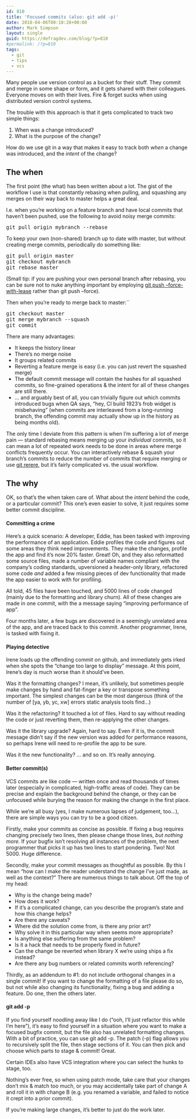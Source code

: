 ```yaml
---
id: 810
title: 'Focused commits (also: git add -p)'
date: 2018-04-06T00:10:28+00:00
author: Mark Simpson
layout: single
guid: https://defragdev.com/blog/?p=810
#permalink: /?p=810
tags:
  - git
  - tips
  - vcs
---
```

Many people use version control as a bucket for their stuff. They commit and merge in some shape or form, and it gets shared with their colleagues. Everyone moves on with their lives. Fire & forget sucks when using distributed version control systems.

The trouble with this approach is that it gets complicated to track two simple things:

  1. When was a change introduced?
  2. What is the purpose of the change?

How do we use git in a way that makes it easy to track both _when_ a change was introduced, and the _intent_ of the change?<!--more-->

## The when

The first point (the what) has been written about a lot. The gist of the workflow I use is that constantly rebasing when pulling, and squashing any merges on their way back to master helps a great deal.

I.e. when you&#8217;re working on a feature branch and have local commits that haven&#8217;t been pushed, use the following to avoid noisy merge commits:

<pre class="">git pull origin mybranch --rebase</pre>

To keep your own (non-shared) branch up to date with master, but without creating merge commits, periodically do something like:

<pre class="">git pull origin master
git checkout mybranch
git rebase master</pre>

(Small tip: if you are pushing your own personal branch after rebasing, you can be sure not to nuke anything important by employing [git push &#8211;force-with-lease](https://developer.atlassian.com/blog/2015/04/force-with-lease/) rather than git push &#8211;force).

Then when you&#8217;re ready to merge back to master:``

<pre class="">git checkout master
git merge mybranch --squash
git commit</pre>

There are many advantages:

  * It keeps the history linear
  * There&#8217;s no merge noise
  * It groups related commits
  * Reverting a feature merge is easy (i.e. you can just revert the squashed merge)
  * The default commit message will contain the hashes for all squashed commits, so fine-grained operations & the intent for all of these changes are still there.
  * &#8230; and arguably best of all, you can trivially figure out which commits introduced bugs when QA says, &#8220;hey, CI build 1923&#8217;s frob widget is misbehaving&#8221; (when commits are interleaved from a long-running branch, the offending commit may actually show up in the history as being months old).

The only time I deviate from this pattern is when I&#8217;m suffering a lot of merge pain &#8212; standard rebasing means merging up your _individual_ commits, so it can mean a lot of repeated work needs to be done in areas where merge conflicts frequently occur. You can interactively rebase & squash your branch&#8217;s commits to reduce the number of commits that require merging or use [git rerere](https://git-scm.com/docs/git-rerere), but it&#8217;s fairly complicated vs. the usual workflow.

## The why

OK, so that&#8217;s the when taken care of. What about the _intent_ behind the code, or a particular commit? This one&#8217;s even easier to solve, it just requires some better commit discipline.

#### Committing a crime

Here&#8217;s a quick scenario: A developer, Eddie, has been tasked with improving the performance of an application. Eddie profiles the code and figures out some areas they think need improvements. They make the changes, profile the app and find it&#8217;s now 20% faster. Great! Oh, and they also reformatted some source files, made a number of variable names compliant with the company&#8217;s coding standards, upversioned a header-only library, refactored some code _and_ added a few missing pieces of dev functionality that made the app easier to work with for profiling.

All told, 45 files have been touched, and 5000 lines of code changed (mainly due to the formatting and library churn). All of these changes are made in one commit, with the a message saying &#8220;improving performance of app&#8221;.

Four months later, a few bugs are discovered in a seemingly unrelated area of the app, and are traced back to this commit. Another programmer, Irene, is tasked with fixing it.

#### Playing detective

Irene loads up the offending commit on github, and immediately gets irked when she spots the &#8220;change too large to display&#8221; message. At this point, Irene&#8217;s day is much worse than it should&#8217;ve been.

Was it the formatting changes? I mean, it&#8217;s unlikely, but sometimes people make changes by hand and fat-finger a key or transpose something important. The simplest changes can be the most dangerous (think of the number of [ya, yb, yc, xw] errors static analysis tools find&#8230;)

Was it the refactoring? It touched a lot of files. Hard to say without reading the code or just reverting them, then re-applying the other changes.

Was it the library upgrade? Again, hard to say. Even if it is, the commit message didn&#8217;t say if the new version was added for performance reasons, so perhaps Irene will need to re-profile the app to be sure.

Was it the new functionality? &#8230; and so on. It&#8217;s really annoying.

#### Better commit(s)

VCS commits are like code &#8212; written once and read thousands of times later (especially in complicated, high-traffic areas of code). They can be precise and explain the background behind the change, or they can be unfocused while burying the reason for making the change in the first place.

While we&#8217;re all busy (yes, I make numerous lapses of judgement, too&#8230;), there are simple ways you can try to be a good citizen.

Firstly, make your commits as concise as possible. If fixing a bug requires changing precisely two lines, then please change those lines, _but nothing more._ If your bugfix isn&#8217;t resolving all instances of the problem, the next programmer that picks it up has two lines to start pondering. Two! Not 5000. Huge difference.

Secondly, make your commit messages as thoughtful as possible. By this I mean &#8220;how can I make the reader understand the change I&#8217;ve just made, as well as the context?&#8221; There are numerous things to talk about. Off the top of my head:

  * Why is the change being made?
  * How does it work?
  * If it&#8217;s a complicated change, can you describe the program&#8217;s state and how this change helps?
  * Are there any caveats?
  * Where did the solution come from, is there any prior art?
  * Why solve it in this particular way when <other way> seems more appropriate?
  * Is anything else suffering from the same problem?
  * Is it a hack that needs to be properly fixed in future?
  * Can the change be reverted when library X we&#8217;re using ships a fix instead?
  * Are there any bug numbers or related commits worth referencing?

Thirdly, as an addendum to #1: do not include orthogonal changes in a single commit! If you want to change the formatting of a file please do so, but not while also changing its functionality, fixing a bug and adding a feature. Do one, then the others later.

#### git add -p

If you find yourself noodling away like I do (&#8220;ooh, I&#8217;ll just refactor this while I&#8217;m here&#8221;), it&#8217;s easy to find yourself in a situation where you want to make a focused bugfix commit, but the file also has unrelated formatting changes. With a bit of practice, you can use git add -p. The patch (-p) flag allows you to recursively split the file, then stage sections of it. You can then pick and choose which parts to stage & commit! Great.

Certain IDEs also have VCS integration where you can select the hunks to stage, too.

Nothing&#8217;s ever free, so when using patch mode, take care that your changes don&#8217;t mix & match too much, or you may accidentally take part of change A and roll it in with change B (e.g. you renamed a variable, and failed to notice it crept into a prior commit).

If you&#8217;re making large changes, it&#8217;s better to just do the work later.

&nbsp;